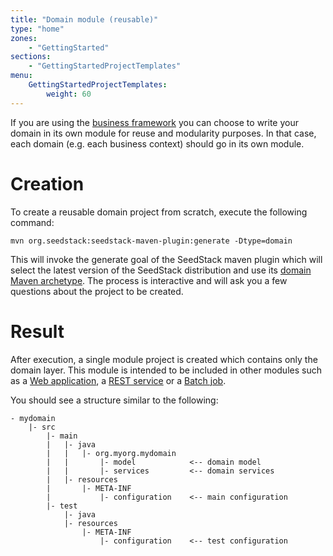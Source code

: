 ```yaml
---
title: "Domain module (reusable)"
type: "home"
zones:
    - "GettingStarted"
sections:
    - "GettingStartedProjectTemplates"
menu:
    GettingStartedProjectTemplates:
        weight: 60
---
```


If you are using the [business framework](/docs/business) you can choose to write your domain in its own module for 
reuse and modularity purposes. In that case, each domain (e.g. each business context) should go in its own module.

# Creation

To create a reusable domain project from scratch, execute the following command:

```plain
mvn org.seedstack:seedstack-maven-plugin:generate -Dtype=domain
```

This will invoke the generate goal of the SeedStack maven plugin which will select the latest version
of the SeedStack distribution and use its [domain Maven archetype](http://search.maven.org/#browse%7C1573518700). 
The process is interactive and will ask you a few questions about the project to be created.

# Result

After execution, a single module project is created which contains only the domain layer. This module is intended to be
included in other modules such as a [Web application](../web), a [REST service](../rest) or a [Batch job](../batch).

You should see a structure similar to the following:

```plain
- mydomain
    |- src
        |- main
        |   |- java
        |   |   |- org.myorg.mydomain
        |   |       |- model            <-- domain model
        |   |       |- services         <-- domain services
        |   |- resources
        |       |- META-INF
        |           |- configuration    <-- main configuration
        |- test
            |- java
            |- resources
                |- META-INF
                    |- configuration    <-- test configuration
```
